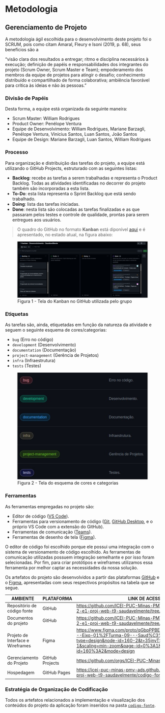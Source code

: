 # Metodologia

## Gerenciamento de Projeto

A metodologia ágil escolhida para o desenvolvimento deste projeto foi o SCRUM, pois como citam Amaral, Fleury e Isoni (2019, p. 68), seus benefícios são a

“visão clara dos resultados a entregar; ritmo e disciplina necessários à execução; definição de papéis e responsabilidades dos integrantes do projeto (Scrum Owner, Scrum Master e Team); empoderamento dos membros da equipe de projetos para atingir o desafio; conhecimento distribuído e compartilhado de forma colaborativa; ambiência favorável para crítica às ideias e não às pessoas.”

### Divisão de Papéis

Desta forma, a equipe está organizada da seguinte maneira:

- Scrum Master: William Rodrigues
- Product Owner: Penélope Ventura
- Equipe de Desenvolvimento: William Rodrigues, Mariane Barzagli, Penélope Ventura, Vinicius Santos, Luan Santos, João Santos
- Equipe de Design: Mariane Barzagli, Luan Santos, William Rodrigues

### Processo

Para organização e distribuição das tarefas do projeto, a equipe está utilizando o GitHub Projects, estruturado com as seguintes listas:

- **Backlog**: recebe as tarefas a serem trabalhadas e representa o Product Backlog. Todas as atividades identificadas no decorrer do projeto também são incorporadas a esta lista. 
- **To-Do**: esta lista representa o Sprint Backlog que está sendo trabalhado.
- **Doing**: lista das tarefas iniciadas.
- **Done**: nesta lista são colocadas as tarefas finalizadas e as que passaram pelos testes e controle de qualidade, prontas para serem entregues aos usuários.

> O quadro do GitHub no formato **Kanban** está diponível [aqui](https://github.com/orgs/ICEI-PUC-Minas-PMV-ADS/projects/619) e é apresentado, no estado atual, na figura abaixo:

<figure> 
  <img src="./img/gh-kanban-saudavelmente.png" alt="Tela do Kanban no GitHub utilizada pelo grupo">
  <figcaption>
    Figura 1 - Tela do Kanban no GitHub utilizada pelo grupo
  </figcaption>
</figure> 

### Etiquetas

As tarefas são, ainda, etiquetadas em função da natureza da atividade e seguem o seguinte esquema de cores/categorias:

- `bug` (Erro no código)
- `development` (Desenvolvimento)
- `documentation` (Documentação)
- `project-management` (Gerência de Projetos)
- `infra` (Infraestrutura)
- `tests` (Testes)

<figure> 
  <img src="./img/project-github-tags.jpeg" alt="Imagem contendo os exemplos de etiquetas que serão utilizados no projeto">
  <figcaption>
    Figura 2 - Tela do esquema de cores e categorias
  </figcaption>
</figure> 
  
### Ferramentas

As ferramentas empregadas no projeto são:

- Editor de código ([VS Code](https://code.visualstudio.com/)).
- Ferramentas para versionamento de código ([Git](https://git-scm.com/), [GitHub Desktop](https://desktop.github.com/), e o próprio VS Code com a extensão do GitHub).
- Ferramentas de comunicação ([Teams](https://www.microsoft.com/pt-br/microsoft-teams/log-in)).
- Ferramentas de desenho de tela ([Figma](https://www.figma.com/)).

O editor de código foi escolhido porque ele possui uma integração com o sistema de versionamento de código escolhido. As ferramentas de comunicação utilizadas possuem integração semelhante e por isso foram selecionadas. Por fim, para criar protótipos e wireframes utilizamos essa ferramenta por melhor captar as necessidades da nossa solução.

Os artefatos do projeto são desenvolvidos a partir das plataformas [GitHub](https://github.com/) e o [Figma](https://www.figma.com/), apresentadas com seus respectivos propósitos na tabela que se segue.

| AMBIENTE | PLATAFORMA | LINK DE ACESSO |
| --- | --- | --- |
| Repositório de código fonte | GitHub | https://github.com/ICEI-PUC-Minas-PMV-ADS/pmv-ads-2023-2-e1-proj-web-t9-saudavelmente/tree/main/codigo-fonte |
| Documentos do projeto | GitHub | https://github.com/ICEI-PUC-Minas-PMV-ADS/pmv-ads-2023-2-e1-proj-web-t9-saudavelmente/tree/main/documentos |
| Projeto de Interface e Wireframes | Figma | https://www.figma.com/proto/qGbpPPBEY2diO4EH8Mtg6y/Projeto---Eixo-01%2FTurma-09---Saud%C3%A1velMente?type=design&node-id=160-2&t=35jnyTSFn2OStKPg-1&scaling=min-zoom&page-id=0%3A1&starting-point-node-id=160%3A2&mode=design |
| Gerenciamento do Projeto | GitHub Projects | https://github.com/orgs/ICEI-PUC-Minas-PMV-ADS/projects/619 |
| Hospedagem | GitHub Pages | https://icei-puc-minas-pmv-ads.github.io/pmv-ads-2023-2-e1-proj-web-t9-saudavelmente/codigo-fonte/paginas/pagina-inicial/ |

### Estratégia de Organização de Codificação 

Todos os artefatos relacionados a implementação e visualização dos conteúdos do projeto da aplicação foram inseridos na pasta [`codigo-fonte`](../codigo-fonte/).
